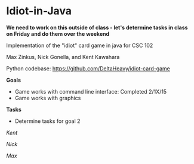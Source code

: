 Idiot-in-Java
=============

**We need to work on this outside of class - let's determine tasks in class on Friday and do them over the weekend**

Implementation of the "idiot" card game in java for CSC 102

Max Zinkus, Nick Gonella, and Kent Kawahara

Python codebase: https://github.com/DeltaHeavy/idiot-card-game

**Goals**
* Game works with command line interface: Completed 2/1X/15
* Game works with graphics

**Tasks**
* Determine tasks for goal 2

*Kent*

*Nick*

*Max*
